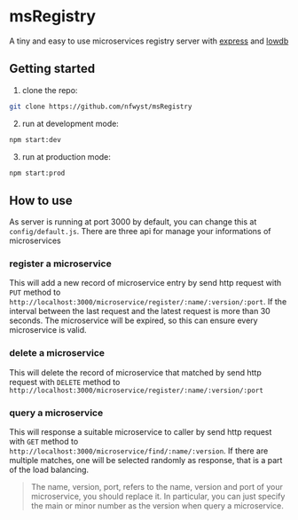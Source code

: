 # msRegistry

A tiny and easy to use microservices registry server with [express](https://expressjs.com/) and [lowdb](https://github.com/typicode/lowdb)

## Getting started

1. clone the repo:
  ```sh
  git clone https://github.com/nfwyst/msRegistry
  ```
2. run at development mode:
  ```sh
  npm start:dev
  ```
3. run at production mode:
  ```sh
  npm start:prod
  ```

## How to use

As server is running at port 3000 by default, you can change this at `config/default.js`. There are three api for manage
your informations of microservices

### register a microservice

This will add a new record of microservice entry by send http request with `PUT` method to `http://localhost:3000/microservice/register/:name/:version/:port`. If the interval between the last request and the latest request is more than 30 seconds. The microservice will be expired,
so this can ensure every microservice is valid.

### delete a microservice

This will delete the record of microservice that matched by send http request with `DELETE` method to `http://localhost:3000/microservice/register/:name/:version/:port`

### query a microservice

This will response a suitable microservice to caller by send http request with `GET` method to `http://localhost:3000/microservice/find/:name/:version`. If there are multiple matches, one will be selected randomly as response, that is a part of the load balancing.

> The name, version, port, refers to the name, version and port of your microservice, you should replace it. In particular, you can just specify
the main or minor number as the version when query a microservice.

